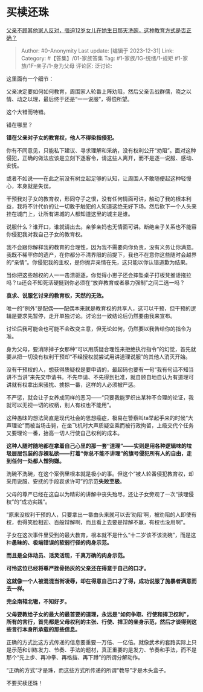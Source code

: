 # 买椟还珠
[父亲不顾其他家人反对，强迫12岁女儿在她生日那天洗碗，这种教育方式是否正确？](https://www.zhihu.com/question/636469987/answer/3343492067)

> Author: #0-Anonymity
> Last update: [编辑于 2023-12-31]
> Link:
> Category: #【答集】/01-家族答集 
> Tag: #1-家族/1G-统绪/1-规矩 #1-家族/1F-亲子/1-身为父母 
> 评论区:
> 泛讨论:

这里面有一个细节：

父亲决定要如何如何教育，周围家人轮番上阵劝阻，然后父亲舌战群儒，晓之以情、动之以理，最后终于还是“一一说服”，得偿所望。

这个大错而特错。

错在哪里？

**错在父亲对子女的教育权，他人不得染指侵犯。**

你有不同意见，只能私下建议、寻求理解和采纳，没有权利公开“劝阻”。面对这种侵犯，正确的做法应该是立刻下逐客令，请这些人离开，而不是逐一说服、感动、安抚。

或者不如说——在此之前没有树立起足够的认知，让周围人不敢随便起这种轻慢心，本身就是失误。

干预我对子女的教育权，形同夺子之恨，没有任何情面可讲，触动了我的根本利益，我将不计代价的让一切敢于触犯的人知道这绝无好下场。然后砍下一个人头来挂在城门上，让所有进城的人都知道这里的城主是谁。

说服什么？谁开口，谁就请出去。亲爹亲妈也无情面可讲。断绝亲子关系也不能容你侵犯我对我自己子女的教育权。

我不会跟你解释我的教育的合理性，因为我不需要向你负责，没有义务让你满意。我既不稀罕你的遗产，在你都分不清界限的前提下，我也不在意你这些随时会越界的“亲情”。你侵犯我的主权，是你抛弃亲情在先，这只能以你认错道歉为结果。

当你把这些越权的人一一击溃驱逐，你觉得小崽子还会摔坠桌子打板凳推诿拖拉吗？ta还会不知死活硬挺到你必须在“放弃教育或者暴力强制”之间二选一吗？

**哀求、说服乞讨来的教育权，天然的无效。**

唯一的“例外”是配偶——配偶本来就是教育权的共享人，这可以干预，但干预的逻辑是要求先暂停，走开单独讨论。讨论出一致结论后仍然要由我来宣布。

讨论后我可能会也可能不会改变主意，但无论如何，仍然要以我告给你的指令为准。

身为父母，要消除掉子女那种“可以用质疑合理性来拒绝执行指令”的幻觉，首先就要从把一切没有权利干预却“不经授权就尝试用讲道理说服”的其他人消灭开始。

没有干预权的人，想获得质疑权是要申请的，最起码也要有一句“我有句话不知当讲不当讲”来先交申请书。不先申请、不先得到批准，就自顾自地自认为有道理可讲就有权拿出来骚扰、掳掠一番，这样的人必须被严惩。

不严惩，就会让子女养成同样的恶习——“只要我能罗织出某种不合理的论证，我就可以无视一切的权柄，别人有权也不能用”。

这种愚昧的想法简直是现代社会的思想癌症，极易在警察叫ta举起手来的时候“大声理论”而被当场击毙，在坐飞机时大声质疑空乘而被行政拘留，上级交代个任务又要理论一番，抬高一切人行使自己权利的成本。

**这种人随时随地都在拿着自己心里的那一套“道理”——实则是用各种逻辑味的垃圾层层包装的赤裸私欲——打着“你总不能不讲理”的旗号侵犯所有人的自由，走到任何一处都人憎狗嫌。**

洗碗不洗碗，在这个案例里根本就是极小的事。但这个“被人轮番侵犯教育权，却采用说服、安抚的手段哀求许可”的示范**失败至极**。

父母的尊严已经在这自以为精彩的讲解中丧失殆尽，还让子女旁观了一次“挟理侵权”的“成功实践”。

“原来没权利干预的人，只要拿出一番由头来就可以去’劝阻‘啊，被劝阻的人即使有权，也得笑脸相迎、百般辩解啊，而且看上去要是辩解不赢，有权也没用啊”。

子女在这次事件里受到的最大教育，根本就不是什么“十二岁该不该洗碗”，而是这种**愚昧的、极端错误的软弱行径的肉身示范。**

**而且是全体动员、活灵活现，千真万确的肉身示范。**

**可怜这位已经将尊严挫骨扬灰的父亲还在得意于自己的口才。**

**这就像一个人被混混当街凌辱，却在得意自己口才了得，成功说服了施暴者满意而去一样。**

**完全南辕北辙，不知好歹。**

**父母要教给子女的最大的最首要的道理，永远是“如何争取、行使和捍卫权利”，所有的言行，首先都是父母权利的主张、行使、捍卫的亲身示范，然后才谈得到这些言行本身所承载的那些信息。**

正确的方式比这方式传递的信息要重要一万倍、一亿倍。就像武术的套路实际上只是示范和训练发力、节奏、手法的题材，真正重要的是发力、节奏和手法，而不是那个“先上步、再冲拳、再格挡、再下蹲”的所谓分解动作。

“正确的方式”才是珠，而这些方式所传递的所谓“教导”才是木头盒子。

不要买椟还珠！
